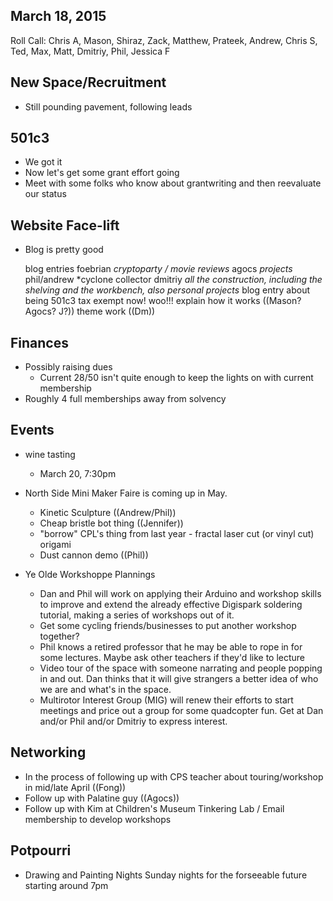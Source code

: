 March 18, 2015
--------------

Roll Call: Chris A, Mason, Shiraz, Zack, Matthew, Prateek, Andrew, Chris S, Ted, Max, Matt, Dmitriy, Phil, Jessica F


New Space/Recruitment
---------------------

  - Still pounding pavement, following leads

501c3
-----

  - We got it
  - Now let's get some grant effort going
  - Meet with some folks who know about grantwriting and then reevaluate our status

Website Face-lift
-----------------

  - Blog is pretty good

    blog entries
        foebrian *cryptoparty / movie reviews*
        agocs *projects*
        phil/andrew *cyclone collector
        dmitriy *all the construction, including the shelving and the workbench, also personal projects*
        blog entry about being 501c3 tax exempt now! woo!!! explain how it works ((Mason? Agocs? J?))
    theme work ((Dm))

Finances
--------

  - Possibly raising dues
    - Current $28/$50 isn't quite enough to keep the lights on with current membership
  - Roughly 4 full memberships away from solvency

Events
------

 - wine tasting
   - March 20, 7:30pm
 - North Side Mini Maker Faire is coming up in May.
   - Kinetic Sculpture ((Andrew/Phil))
   - Cheap bristle bot thing ((Jennifer))
   - "borrow" CPL's thing from last year - fractal laser cut (or vinyl cut) origami
   - Dust cannon demo ((Phil))
 
 - Ye Olde Workshoppe Plannings
   - Dan and Phil will work on applying their Arduino and workshop skills to improve and extend the already effective Digispark soldering tutorial, making a series of workshops out of it.
   - Get some cycling friends/businesses to put another workshop together?
   - Phil knows a retired professor that he may be able to rope in for some lectures. Maybe ask other teachers if they'd like to lecture
   - Video tour of the space with someone narrating and people popping in and out. Dan thinks that it will give strangers a better idea of who we are and what's in the space.
   - Multirotor Interest Group (MIG) will renew their efforts to start meetings and price out a group for some quadcopter fun. Get at Dan and/or Phil and/or Dmitriy to express interest.

Networking
----------
 - In the process of following up with CPS teacher about touring/workshop in mid/late April ((Fong))
 - Follow up with Palatine guy ((Agocs))
 - Follow up with Kim at Children's Museum Tinkering Lab / Email membership to develop workshops

Potpourri
--------
 - Drawing and Painting Nights Sunday nights for the forseeable future starting around 7pm
